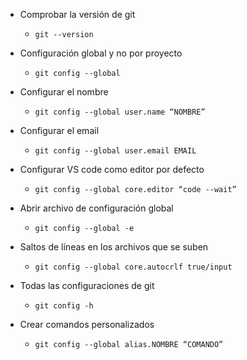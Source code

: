 - Comprobar la versión de git

  - `git --version`

- Configuración global y no por proyecto

  - `git config --global`

- Configurar el nombre

  - `git config --global user.name “NOMBRE”`

- Configurar el email

  - `git config --global user.email EMAIL`

- Configurar VS code como editor por defecto

  - `git config --global core.editor “code --wait”`

- Abrir archivo de configuración global

  - `git config --global -e`

- Saltos de líneas en los archivos que se suben

  - `git config --global core.autocrlf true/input`

- Todas las configuraciones de git

  - `git config -h`

- Crear comandos personalizados

  - `git config --global alias.NOMBRE “COMANDO”`
